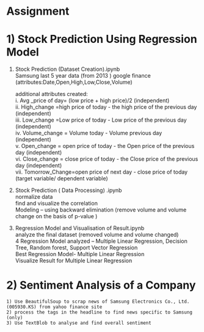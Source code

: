 # Assignment
# 1) Stock Prediction Using Regression Model
1) Stock Prediction (Dataset Creation).ipynb                                                                               
  Samsung last 5 year data (from 2013 ) google finance (attributes:Date,Open,High,Low,Close,Volume)               

    additional attributes created:                                                          
     i. Avg _price of day= (low price + high price)/2                                  (independent)                 
     ii. High_change =high price of today - the high price of the previous day       (independent)                       
     iii. Low_change =Low price of today - Low price of the previous day (independent)                                 
     iv. Volume_change = Volume today - Volume previous day                 (independent)                
     v. Open_change = open price of today - the Open price of the previous day (independent)             
     vi. Close_change = close price of today - the Close price of the previous day  (independent)                  
     vii. Tomorrow_Change=open price of next day - close price of today    (target variable/ dependent variable)             

2) Stock Prediction ( Data Processing) .ipynb                                               
  normalize data                                                                           
  find and visualize the correlation                                                         
  Modeling – using backward elimination (remove volume and volume change on the basis of p-value )                  

3) Regression Model and Visualisation of Result.ipynb                                           
  analyze the final dataset (removed volume and volume changed)                                                    
  4 Regression Model analyzed – Multiple Linear Regression, Decision Tree, Random forest, Support Vector Regression       
  Best Regression Model-  Multiple Linear Regression             
  Visualize Result for Multiple Linear Regression                   


# 2) Sentiment Analysis of a Company                                         
    1) Use BeautifulSoup to scrap news of Samsung Electronics Co., Ltd. (005930.KS) from yahoo finance site            
    2) process the tags in the headline to find news specific to Samsung (only)                 
    3) Use TextBlob to analyse and find overall sentiment                                

